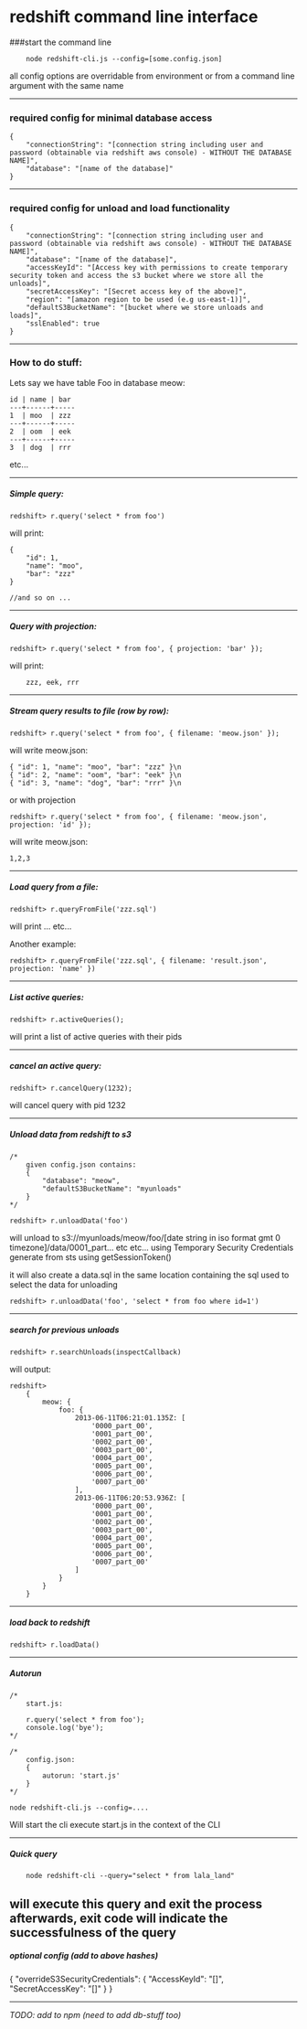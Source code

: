 redshift command line interface
===============================

###start the command line
```
	node redshift-cli.js --config=[some.config.json]
```
all config options are overridable from environment or from a command line argument with the same name

-------------

### required config for minimal database access
```
{
	"connectionString": "[connection string including user and password (obtainable via redshift aws console) - WITHOUT THE DATABASE NAME]",
	"database": "[name of the database]"
}
```

-------------

### required config for unload and load functionality
```
{
	"connectionString": "[connection string including user and password (obtainable via redshift aws console) - WITHOUT THE DATABASE NAME]",
	"database": "[name of the database]",
	"accessKeyId": "[Access key with permissions to create temporary security token and access the s3 bucket where we store all the unloads]", 
	"secretAccessKey": "[Secret access key of the above]",	
	"region": "[amazon region to be used (e.g us-east-1)]",
	"defaultS3BucketName": "[bucket where we store unloads and loads]",	
	"sslEnabled": true	
}
```

-------------

### How to do stuff:
Lets say we have table Foo in database meow:
```
id | name | bar
---+------+-----
1  | moo  | zzz
---+------+-----
2  | oom  | eek
---+------+-----
3  | dog  | rrr
```
etc...

-------------

##### Simple query:
```
redshift> r.query('select * from foo')
```
will print:
```
{
	"id": 1,
	"name": "moo",
	"bar": "zzz"
}

//and so on ...
```

-------------

##### Query with projection:
```
redshift> r.query('select * from foo', { projection: 'bar' });
```
will print:
```
	zzz, eek, rrr
```

-------------

##### Stream query results to file (row by row):
```
redshift> r.query('select * from foo', { filename: 'meow.json' });
```
will write meow.json:
```
{ "id": 1, "name": "moo", "bar": "zzz" }\n
{ "id": 2, "name": "oom", "bar": "eek" }\n
{ "id": 3, "name": "dog", "bar": "rrr" }\n
```
or with projection
```
redshift> r.query('select * from foo', { filename: 'meow.json', projection: 'id' });
```
will write meow.json:
```
1,2,3
```

-------------

##### Load query from a file:
```
redshift> r.queryFromFile('zzz.sql')
```
will print ... etc...

Another example:
```
redshift> r.queryFromFile('zzz.sql', { filename: 'result.json', projection: 'name' })
```

-------------

##### List active queries:
```
redshift> r.activeQueries();
```
will print a list of active queries with their pids

-------------

##### cancel an active query:
```
redshift> r.cancelQuery(1232);
```
will cancel query with pid 1232

-------------

##### Unload data from redshift to s3
```
/*
	given config.json contains: 
	{ 
		"database": "meow",
		"defaultS3BucketName": "myunloads"
	}
*/

redshift> r.unloadData('foo')
```
will unload to s3://myunloads/meow/foo/[date string in iso format gmt 0 timezone]/data/0001_part... etc etc... 
using Temporary Security Credentials generate from sts using getSessionToken()

it will also create a data.sql in the same location containing the sql used to select the data for unloading
```
redshift> r.unloadData('foo', 'select * from foo where id=1')
```

-------------
##### search for previous unloads
```
redshift> r.searchUnloads(inspectCallback)
```
will output:
```
redshift> 
    {
        meow: {
            foo: {
                2013-06-11T06:21:01.135Z: [
                    '0000_part_00',
                    '0001_part_00',
                    '0002_part_00',
                    '0003_part_00',
                    '0004_part_00',
                    '0005_part_00',
                    '0006_part_00',
                    '0007_part_00'
                ],
                2013-06-11T06:20:53.936Z: [
                    '0000_part_00',
                    '0001_part_00',
                    '0002_part_00',
                    '0003_part_00',
                    '0004_part_00',
                    '0005_part_00',
                    '0006_part_00',
                    '0007_part_00'
                ]
            }
        }
    }
```

-------------

##### load back to redshift
```
redshift> r.loadData()
```
-------------

##### Autorun
```
/*
	start.js:

	r.query('select * from foo');
	console.log('bye');
*/

/*
	config.json: 
	{
		autorun: 'start.js'
	}
*/

node redshift-cli.js --config=....
```

Will start the cli execute start.js in the context of the CLI

-------------
##### Quick query
```
	node redshift-cli --query="select * from lala_land"
```
will execute this query and exit the process afterwards, exit code will indicate the successfulness of the query
-------------
##### optional config (add to above hashes)
{
	"overrideS3SecurityCredentials": {
		"AccessKeyId": "[]",
		"SecretAccessKey": "[]"
	}
}

-------------

*TODO: add to npm (need to add db-stuff too)*